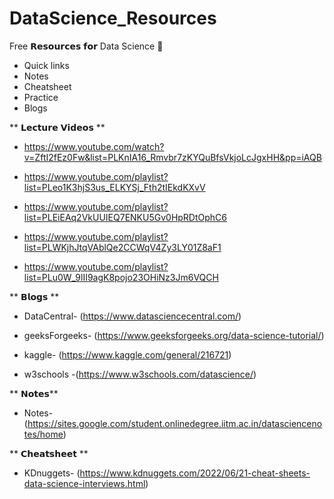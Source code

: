 # DataScience_Resources

Free 𝗥𝗲𝘀𝗼𝘂𝗿𝗰𝗲𝘀 𝗳𝗼𝗿 Data Science 🥳
- Quick links
- Notes
- Cheatsheet
- Practice
- Blogs


** 𝗟𝗲𝗰𝘁𝘂𝗿𝗲 𝗩𝗶𝗱𝗲𝗼𝘀 **

- https://www.youtube.com/watch?v=ZftI2fEz0Fw&list=PLKnIA16_Rmvbr7zKYQuBfsVkjoLcJgxHH&pp=iAQB

- https://www.youtube.com/playlist?list=PLeo1K3hjS3us_ELKYSj_Fth2tIEkdKXvV

- https://www.youtube.com/playlist?list=PLEiEAq2VkUUIEQ7ENKU5Gv0HpRDtOphC6

- https://www.youtube.com/playlist?list=PLWKjhJtqVAblQe2CCWqV4Zy3LY01Z8aF1

- https://www.youtube.com/playlist?list=PLu0W_9lII9agK8pojo23OHiNz3Jm6VQCH


** 𝗕𝗹𝗼𝗴𝘀 **

- DataCentral- (https://www.datasciencecentral.com/)

- geeksForgeeks- (https://www.geeksforgeeks.org/data-science-tutorial/)

- kaggle- (https://www.kaggle.com/general/216721)

- w3schools -(https://www.w3schools.com/datascience/)



** 𝗡𝗼𝘁𝗲𝘀**

- Notes- (https://sites.google.com/student.onlinedegree.iitm.ac.in/datasciencenotes/home)



** 𝗖𝗵𝗲𝗮𝘁𝘀𝗵𝗲𝗲𝘁 **

- KDnuggets- (https://www.kdnuggets.com/2022/06/21-cheat-sheets-data-science-interviews.html)
